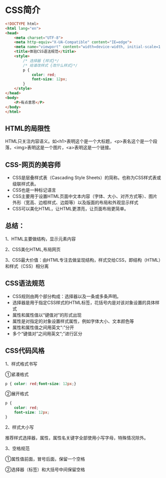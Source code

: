 # CSS简介

```html
<!DOCTYPE html>
<html lang="en">
<head>
    <meta charset="UTF-8">
    <meta http-equiv="X-UA-Compatible" content="IE=edge">
    <meta name="viewport" content="width=device-width, initial-scale=1.0">
    <title>体验CSS语法规范</title>
    <style>
        /* 选择器 {样式}*/
        /* 给谁改样式 {改什么样式}*/
        p {
            color: red;
            font-size: 12px;
        }
    </style>
</head>
<body>
    <P>有点意思</P>
</body>
</html>
```

## HTML的局限性

HTML只关注内容语义。如\<h1>表明这个是一个大标题，\<p>表名这个是一个段落，\<img>表明这是一个图片，\<a>表明这是一个链接。

## CSS-网页的美容师
* CSS是层叠样式表（Cascading Style Sheets）的简称。也称为CSS样式表或级联样式表。
* CSS也是一种标记语言
* CSS主要用于设置HTML页面中文本内容（字体、大小、对齐方式等）、图片外形（宽高、边框样式、边距等）以及版面的布局和外观显示样式
* CSS可以美化HTML，让HTML更漂亮，让页面布局更简单。

## 总结：

1、HTML主要做结构，显示元素内容

2、CSS美化HTML,布局网页

3、CSS最大价值：由HTML专注去做呈现结构，样式交给CSS，即结构（HTML）和样式（CSS）相分离

## CSS语法规范
* CSS规则由两个部分构成：选择器以及一条或多条声明。
* 选择器是用于指定CSS样式的HTML标签，花括号内是对该对象设置的具体样式
* 属性和属性值以“键值对”的形式出现
* 属性是对指定的对象设置样式属性，例如字体大小、文本颜色等
* 属性和属性值之间用英文“:”分开
* 多个“键值对”之间用英文“;”进行区分

## CSS代码风格

1、样式格式书写

①紧凑格式

```CSS
p { color: red;font-size: 12px;}
```
②展开格式

```CSS
p {
    color: red;
    font-size: 12px;
}
```

2、样式大小写

推荐样式选择器，属性，属性名关键字全部使用小写字母，特殊情况除外。

3、空格规范

①属性值前面，冒号后面，保留一个空格

②选择器（标签）和大括号中间保留空格

